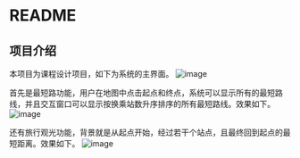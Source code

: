 # README

## 项目介绍

本项目为课程设计项目，如下为系统的主界面。
![image](https://github.com/user-attachments/assets/424544a6-708c-448d-9a52-ade1a1c82bf9)


首先是最短路功能，用户在地图中点击起点和终点，系统可以显示所有的最短路线，并且交互窗口可以显示按换乘站数升序排序的所有最短路线。效果如下。
![image](https://github.com/user-attachments/assets/f26fd65f-bb5f-4e3b-9daf-752bba59e876)


还有旅行观光功能，背景就是从起点开始，经过若干个站点，且最终回到起点的最短距离。效果如下。
![image](https://github.com/user-attachments/assets/cf95302f-e872-4d64-a4c8-7566200dd611)
